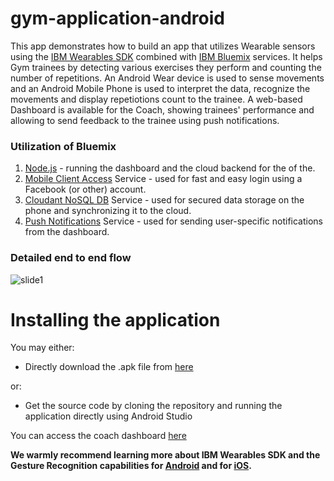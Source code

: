 # gym-application-android
This app demonstrates how to build an app that utilizes Wearable sensors using the [IBM Wearables SDK](http://wearables.mybluemix.net/) combined with [IBM Bluemix](https://console.ng.bluemix.net/) services. It helps Gym trainees by detecting various exercises they perform and counting the number of repetitions. 
An Android Wear device is used to sense movements and an Android Mobile Phone is used to interpret the data, recognize the movements and display repetiotions count to the trainee. 
A web-based Dashboard is available for the Coach, showing trainees' performance and allowing to send feedback to the trainee using push notifications.

### Utilization of Bluemix
1. [Node.js](https://console.ng.bluemix.net/catalog/starters/sdk-for-nodejs/) - running the dashboard and the cloud backend for the of the.
2. [Mobile Client Access](https://console.ng.bluemix.net/catalog/services/mobile-client-access/) Service - used for fast and easy login using a Facebook (or other) account.
3. [Cloudant NoSQL DB](https://console.ng.bluemix.net/catalog/services/cloudant-nosql-db/) Service - used for secured data storage on the phone and synchronizing it to the cloud. 
4. [Push Notifications](https://console.ng.bluemix.net/catalog/services/push-notifications/) Service - used for sending user-specific notifications from the dashboard.


### Detailed end to end flow
![slide1](https://cloud.githubusercontent.com/assets/13234255/16177453/76944e48-3636-11e6-992f-ce5b8b7b2f82.png)



# Installing the application
You may either:

- Directly download the .apk file from [here](https://github.com/ibm-wearables-sdk-for-mobile/gym-application-android/blob/master/apk/gym_app.apk?raw=true)

or:

- Get the source code by cloning the repository and running the application directly using Android Studio


You can access the coach dashboard [here](http://wearablessdkgym.mybluemix.net/)

**We warmly recommend learning more about IBM Wearables SDK and the Gesture Recognition capabilities for [Android](https://github.com/ibm-wearables-sdk-for-mobile/ibm-wearables-android-sdk) and for [iOS](https://github.com/ibm-wearables-sdk-for-mobile/ibm-wearables-swift-sdk).**
